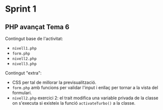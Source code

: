 # Sprint 1  
## PHP avançat Tema 6 
Contingut base de l'activitat:  
- `nivell1.php`  
- `form.php`  
- `nivell2.php`
- `nivell3.php`

Contingut "extra":  
- CSS per tal de millorar la previsualització.
- `form.php` amb funcions per validar l'input i enllaç per tornar a la vista del formulari.
- `nivell2.php` exercici 2: el trait modifica una variable privada de la classe on s'executa si existeix la funció `activateTurbo()` a la classe.